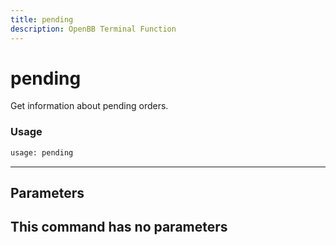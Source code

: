 ```yaml
---
title: pending
description: OpenBB Terminal Function
---
```


# pending

Get information about pending orders.
### Usage 
```python
usage: pending
```
---
## Parameters
This command has no parameters
---
